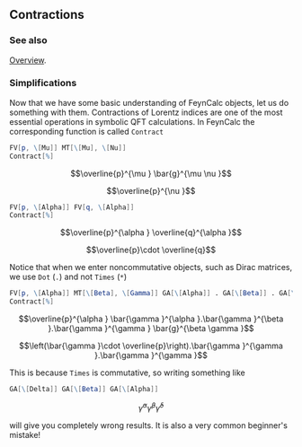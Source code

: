 ```mathematica
 
```

## Contractions

### See also

[Overview](Extra/FeynCalc.md).

### Simplifications

Now that we have some basic understanding of FeynCalc objects, let us do something with them. Contractions of Lorentz indices are one of the most essential operations in symbolic QFT calculations. In FeynCalc the corresponding function is called `Contract`

```mathematica
FV[p, \[Mu]] MT[\[Mu], \[Nu]]
Contract[%]
```

$$\overline{p}^{\mu } \bar{g}^{\mu \nu }$$

$$\overline{p}^{\nu }$$

```mathematica
FV[p, \[Alpha]] FV[q, \[Alpha]]
Contract[%]
```

$$\overline{p}^{\alpha } \overline{q}^{\alpha }$$

$$\overline{p}\cdot \overline{q}$$

Notice that when we enter noncommutative objects, such as Dirac matrices, we use `Dot` (`.`) and not `Times` (`*`) 

```mathematica
FV[p, \[Alpha]] MT[\[Beta], \[Gamma]] GA[\[Alpha]] . GA[\[Beta]] . GA[\[Gamma]]
Contract[%]
```

$$\overline{p}^{\alpha } \bar{\gamma }^{\alpha }.\bar{\gamma }^{\beta }.\bar{\gamma }^{\gamma } \bar{g}^{\beta \gamma }$$

$$\left(\bar{\gamma }\cdot \overline{p}\right).\bar{\gamma }^{\gamma }.\bar{\gamma }^{\gamma }$$

This is because `Times` is commutative, so writing something like

```mathematica
GA[\[Delta]] GA[\[Beta]] GA[\[Alpha]]
```

$$\bar{\gamma }^{\alpha } \bar{\gamma }^{\beta } \bar{\gamma }^{\delta }$$

will give you completely wrong results. It is also a very common beginner's mistake!